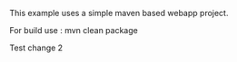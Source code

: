 This example uses a simple maven based webapp project.

For build use : mvn clean package

Test change 2

